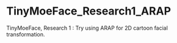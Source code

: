# TinyMoeFace_Research1_ARAP
TinyMoeFace, Research 1 : Try using ARAP for 2D cartoon facial transformation.
